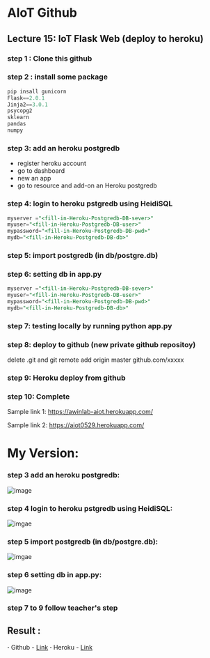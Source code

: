 # AIoT Github

## Lecture 15: IoT Flask Web (deploy to heroku)

### step 1 : Clone this github

### step 2 : install some package


```python
pip insall gunicorn   
Flask==2.0.1 
Jinja2==3.0.1 
psycopg2 
sklearn 
pandas  
numpy 
```

### step 3: add an heroku postgredb

* register heroku account
* go to dashboard
* new an app
* go to resource and add-on an Heroku postgredb

### step 4: login to heroku pstgredb using HeidiSQL


```sql
myserver ="<fill-in-Heroku-Postgredb-DB-sever>"
myuser="<fill-in-Heroku-Postgredb-DB-user>"
mypassword="<fill-in-Heroku-Postgredb-DB-pwd>"
mydb="<fill-in-Heroku-Postgredb-DB-db>"

```
### step 5: import postgredb (in db/postgre.db)


### step 6: setting db in app.py


```sql
myserver ="<fill-in-Heroku-Postgredb-DB-sever>"
myuser="<fill-in-Heroku-Postgredb-DB-user>"
mypassword="<fill-in-Heroku-Postgredb-DB-pwd>"
mydb="<fill-in-Heroku-Postgredb-DB-db>"

```
### step 7: testing locally by running python app.py

### step 8: deploy to github (new private github repositoy)

delete .git and git remote add origin master github.com/xxxxx


### step 9: Heroku deploy from github

### step 10: Complete

Sample link 1:
https://awinlab-aiot.herokuapp.com/

Sample link 2: 
https://aiot0529.herokuapp.com/




# My Version:
### step 3 add an heroku postgredb:
![image](https://i.imgur.com/A7rIDBh.png)
### step 4 login to heroku pstgredb using HeidiSQL:
![imgae](https://i.imgur.com/x7aWb8b.png)
### step 5 import postgredb (in db/postgre.db):
![imgae](https://i.imgur.com/uOSbCWt.png)
### step 6 setting db in app.py:
![image](https://i.imgur.com/jkAynuZ.png)
### step 7 to 9 follow teacher's step
## Result :
**‧** Github - [Link](https://github.com/MarseusFu/aiot0530-start-no-token)
**‧** Heroku - [Link](https://aiot0531-test2.herokuapp.com/)
